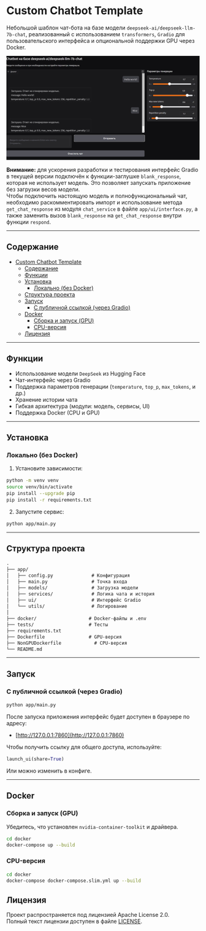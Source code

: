 # Custom Chatbot Template

Небольшой  шаблон чат-бота на базе модели `deepseek-ai/deepseek-llm-7b-chat`, реализованный с использованием `transformers`, `Gradio` для пользовательского интерфейса и опциональной поддержки GPU через Docker.

<img src="docs/main_window.jpg" alt="Project Logo" width="1000"/>  

**Внимание:** для ускорения разработки и тестирования интерфейс Gradio в текущей версии подключён к функции-заглушке `blank_response`, которая не использует модель. Это позволяет запускать приложение без загрузки весов модели.  
Чтобы подключить настоящую модель и полнофункциональный чат, необходимо раскомментировать импорт и использование метода `get_chat_response` из модуля `chat_service` в файле `app/ui/interface.py`, а также заменить вызов `blank_response` на `get_chat_response` внутри функции `respond`.

---

## Содержание

- [Custom Chatbot Template](#custom-chatbot-template)
  - [Содержание](#содержание)
  - [Функции](#функции)
  - [Установка](#установка)
    - [Локально (без Docker)](#локально-без-docker)
  - [Структура проекта](#структура-проекта)
  - [Запуск](#запуск)
    - [С публичной ссылкой (через Gradio)](#с-публичной-ссылкой-через-gradio)
  - [Docker](#docker)
    - [Сборка и запуск (GPU)](#сборка-и-запуск-gpu)
    - [CPU-версия](#cpu-версия)
  - [Лицензия](#лицензия)

---

## Функции

- Использование модели `DeepSeek` из Hugging Face
- Чат-интерфейс через Gradio
- Поддержка параметров генерации (`temperature`, `top_p`, `max_tokens`, и др.)
- Хранение истории чата
- Гибкая архитектура (модули: модель, сервисы, UI)
- Поддержка Docker (CPU и GPU)

---

## Установка

### Локально (без Docker)

1. Установите зависимости:

```bash
python -m venv venv
source venv/bin/activate
pip install --upgrade pip
pip install -r requirements.txt
```

2. Запустите сервис:

```bash
python app/main.py
```

---

## Структура проекта

```
.
├── app/
│   ├── config.py              # Конфигурация
│   ├── main.py                # Точка входа
│   ├── models/                # Загрузка модели
│   ├── services/              # Логика чата и история
│   ├── ui/                    # Интерфейс Gradio
│   └── utils/                 # Логирование
│
├── docker/                   # Docker-файлы и .env
├── tests/                    # Тесты
├── requirements.txt
├── Dockerfile                # GPU-версия
├── NonGPUDockerfile            # CPU-версия
└── README.md
```

---

## Запуск

### С публичной ссылкой (через Gradio)

```bash
python app/main.py
```

После запуска приложения интерфейс будет доступен в браузере по адресу:  
- [http://127.0.0.1:7860](http://127.0.0.1:7860)

Чтобы получить ссылку для общего доступа, используйте:

```python
launch_ui(share=True)
```

Или можно изменить в конфиге.

---

## Docker

### Сборка и запуск (GPU)

Убедитесь, что установлен `nvidia-container-toolkit` и драйвера.

```bash
cd docker
docker-compose up --build
```

### CPU-версия

```bash
cd docker
docker-compose docker-compose.slim.yml up --build
```

## Лицензия

Проект распространяется под лицензией Apache License 2.0.  
Полный текст лицензии доступен в файле [LICENSE](LICENSE).